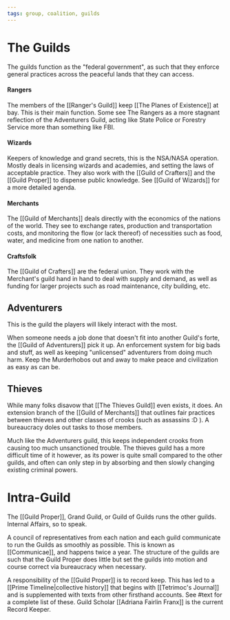 ```yaml
---
tags: group, coalition, guilds
---
```

# The Guilds

The guilds function as the "federal government", as such that they enforce general practices across the peaceful lands that they can access.

#### Rangers

The members of the [[Ranger's Guild]] keep [[The Planes of Existence]] at bay. This is their main function. Some see The Rangers as a more stagnant reflection of the Adventurers Guild, acting like State Police or Forestry Service more than something like FBI.

#### Wizards

Keepers of knowledge and grand secrets, this is the NSA/NASA operation. Mostly deals in licensing wizards and academies, and setting the laws of acceptable practice. They also work with the [[Guild of Crafters]] and the [[Guild Proper]] to dispense public knowledge. See [[Guild of Wizards]] for a more detailed agenda.

#### Merchants

The [[Guild of Merchants]] deals directly with the economics of the nations of the world. They see to exchange rates, production and transportation costs, and monitoring the flow (or lack thereof) of necessities such as food, water, and medicine from one nation to another.

#### Craftsfolk

The [[Guild of Crafters]] are the federal union. They work with the Merchant's guild hand in hand to deal with supply and demand, as well as funding for larger projects such as road maintenance, city building, etc.

## Adventurers

This is the guild the players will likely interact with the most. 

When someone needs a job done that doesn't fit into another Guild's forte, the [[Guild of Adventurers]] pick it up. An enforcement system for big bads and stuff, as well as keeping "unlicensed" adventurers from doing much harm. Keep the Murderhobos out and away to make peace and civilization as easy as can be.

## Thieves

While many folks disavow that [[The Thieves Guild]] even exists, it does. An extension branch of the [[Guild of Merchants]] that outlines fair practices between thieves and other classes of crooks (such as assassins :D ). A bureaucracy doles out tasks to those members. 

Much like the Adventurers guild, this keeps independent crooks from causing too much unsanctioned trouble. The thieves guild has a more difficult time of it however, as its power is quite small compared to the other guilds, and often can only step in by absorbing and then slowly changing existing criminal powers.

# Intra-Guild
The [[Guild Proper]], Grand Guild, or Guild of Guilds runs the other guilds. Internal Affairs, so to speak.

A council of representatives from each nation and each guild communicate to run the Guilds as smoothly as possible. This is known as [[Communicae]], and happens twice a year. The structure of the guilds are such that the Guild Proper does little but set the guilds into motion and course correct via bureaucracy when necessary.

A responsibility of the [[Guild Proper]] is to record keep. This has led to a [[Prime Timeline|collective history]] that begins with [[Tetrimoc's Journal]] and is supplemented with texts from other firsthand accounts. See #text for a complete list of these. Guild Scholar [[Adriana Fairlin Franx]] is the current Record Keeper.
